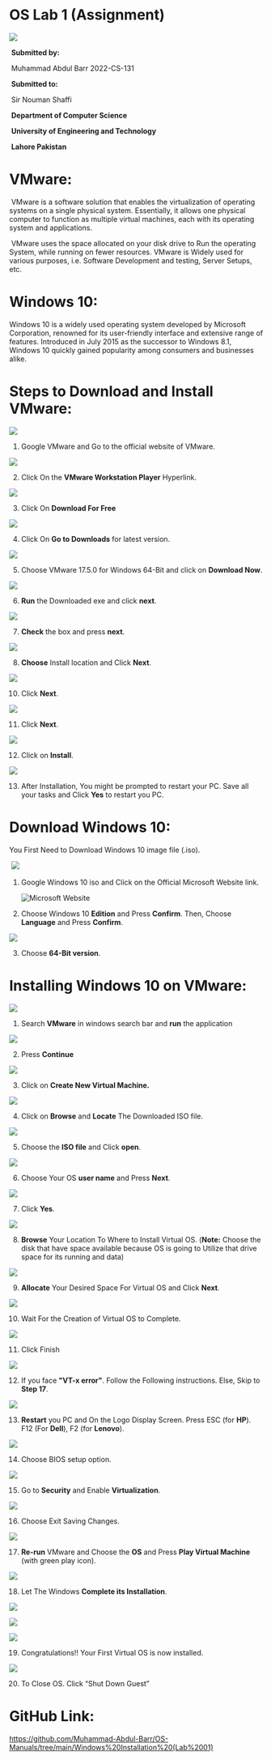 ﻿#                                      								**OS Lab 1 (Assignment)**

![](001.png)



​          							     	   									**Submitted by:** 

​									            				Muhammad Abdul Barr        2022-CS-131

​												                  				    **Submitted to:**

​				                                                                    Sir Nouman Shaffi


​				           											**Department of Computer Science**

​						               						**University of Engineering and Technology**

​										                  							**Lahore Pakistan**

# **VMware:**
​					VMware is a software solution that enables the virtualization of operating systems on a single physical system. Essentially, it allows one physical computer to function as multiple virtual machines, each with its operating system and applications.

​					VMware uses the space allocated on your disk drive to Run the operating System, while running on fewer resources. VMware is Widely used for various purposes, i.e. Software Development and testing, Server Setups, etc.

# **Windows 10:**
Windows 10 is a widely used operating system developed by Microsoft Corporation, renowned for its user-friendly interface and extensive range of features. Introduced in July 2015 as the successor to Windows 8.1, Windows 10 quickly gained popularity among consumers and businesses alike.
# **Steps to Download and Install VMware:**
![](002.png)

1. Google VMware and Go to the official website of VMware.

![](003.png)

2. Click On the **VMware Workstation Player** Hyperlink.

![](004.png)

3. Click On **Download For Free**

![](005.png)

4. Click On **Go to Downloads** for latest version.

![](006.png)

5. Choose VMware 17.5.0 for Windows 64-Bit and click on **Download Now**.

![](007.png)

6. **Run** the Downloaded exe and click **next**.

![](008.png)

7. **Check** the box and press **next**.

![](009.png)

8. **Choose** Install location and Click **Next**.

![](010.png)

10. Click **Next**.

![](011.png)

11. Click **Next**.

![](012.png)

12. Click on **Install**.


![](013.png)

13. After Installation, You might be prompted to restart your PC. Save all your tasks and Click **Yes** to restart you PC.

# **Download Windows 10:**
You First Need to Download Windows 10 image file (.iso).

​								 ![](014.jpeg)

1. Google Windows 10 iso and Click on the Official Microsoft Website link.

   ![Microsoft Website](015.jpeg)

2. Choose Windows 10 **Edition** and Press **Confirm**. Then, Choose **Language** and Press **Confirm**.

![](016.jpeg)

3. Choose **64-Bit version**.

# **Installing Windows 10 on VMware:**
![](017.png)

1. Search **VMware** in windows search bar and **run** the application

![](018.png)

2. Press **Continue**

![](019.png)

3. Click on **Create New Virtual Machine.**

![](020.png)

4. Click on **Browse** and **Locate** The Downloaded ISO file.

![](021.png)

5. Choose the **ISO file** and Click **open**.

![](023.png)

6. Choose Your OS **user name** and Press **Next**. 

![](022.png)

7. Click **Yes**.

![](024.png)

8. **Browse** Your Location To Where to Install Virtual OS. (**Note:** Choose the disk that have space available because OS is going to Utilize that drive space for its running and data)

![](025.png)

9. **Allocate** Your Desired Space For Virtual OS and Click **Next**.

![](026.png)

10. Wait For the Creation of Virtual OS to Complete. 

![](027.png)

11. Click Finish

![](028.png)

12. If you face **"VT-x error"**. Follow the Following instructions. Else, Skip to **Step 17**.

![](029.png)

13. **Restart** you PC and On the Logo Display Screen. Press ESC (for **HP**). F12 (For **Dell**), F2 (for **Lenovo**).

![](031.png)

14. Choose BIOS setup option.

![](030.png)

15. Go to **Security** and Enable **Virtualization**.

![](032.png)

16. Choose Exit Saving Changes.

![](033.png)

17. **Re-run** VMware and Choose the **OS** and Press **Play Virtual Machine** (with green play icon).

![](034.png)

18. Let The Windows **Complete its Installation**.


![](035.png)

![](036.png)

![](037.png)

19. Congratulations!! Your First Virtual OS is now installed.

![](038.png)

20. To Close OS. Click “Shut Down Guest”

# **GitHub Link**:
https://github.com/Muhammad-Abdul-Barr/OS-Manuals/tree/main/Windows%20Installation%20(Lab%2001)

